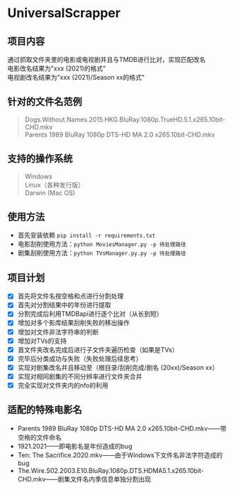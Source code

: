 # UniversalScrapper

## 项目内容

通过抓取文件夹里的电影或电视剧并且与TMDB进行比对，实现匹配改名  
电影改名结果为"xxx (2021)的格式"  
电视剧改名结果为"xxx (2021)/Season xx的格式"

## 针对的文件名范例

> Dogs.Without.Names.2015.HKG.BluRay.1080p.TrueHD.5.1.x265.10bit-CHD.mkv  
> Parents 1989 BluRay 1080p DTS-HD MA 2.0 x265.10bit-CHD.mkv

## 支持的操作系统

> Windows  
> Linux（各种发行版）  
> Darwin (Mac OS)

## 使用方法

* 首先安装依赖 `pip install -r requirements.txt`
* 电影刮削使用方法：`python MoviesManager.py -p 待处理路径`
* 剧集刮削使用方法：`python TVsManager.py.py -p 待处理路径`

## 项目计划

- [x] 首先将文件名按空格和点进行分割处理
- [x] 首先对分割结果中的年份进行提取
- [x] 分割完成后利用TMDBapi进行逐个比对（从长到短）
- [x] 增加对多个影库结果刮削失败的移出操作
- [x] 增加对文件非法字符串的判断
- [x] 增加对TVs的支持
- [x] 首文件夹改名完成后进行子文件夹遍历检查（如果是TVs）
- [x] 完毕后分类成功与失败（失败处理后续思考）
- [x] 实现对剧集改名并且移动至（根目录/刮削完成/剧名 (20xx)/Season xx）
- [x] 实现对相同剧集的不同分辨率进行文件夹合并
- [x] 完全实现对文件夹内的nfo的利用

## 适配的特殊电影名

* Parents 1989 BluRay 1080p DTS-HD MA 2.0 x265.10bit-CHD.mkv——带空格的文件命名
* 1921.2021——即电影名是年份造成的bug
* Ten: The Sacrifice.2020.mkv——由于Windows下文件名非法字符造成的bug
* The.Wire.S02.2003.E10.BluRay.1080p.DTS.HDMA5.1.x265.10bit-CHD.mkv——剧集文件名内季信息单独分割出现